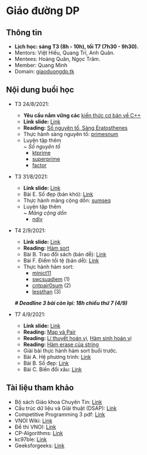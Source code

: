 # Giáo đường DP

## Thông tin

- **Lịch học: sáng T3 (8h - 10h), tối T7 (7h30 - 9h30).** 
- Mentors: Việt Hiếu, Quang Trí, Anh Quân. 
- Mentees: Hoàng Quân, Ngọc Trâm. 
- Member: Quang Minh
- Domain: [giaoduongdp.tk](https://github.com/MiG21-5121/Training-ITK20)


## Nội dung buổi học

- T3 24/8/2021:
  - **Yêu cầu nắm vững các** [kiến thức cơ bản về C++](https://sites.google.com/view/dpteamtkpc) 	
  - **Link slide:** [Link](https://docs.google.com/presentation/d/1yHP5xy-NyYeHPfpPZtcMDLrB2UmaSQxiWblbk1eRfp8/edit#slide=id.p)
  - **Reading:** [Số nguyên tố, Sàng Eratosthenes](https://vnoi.info/wiki/translate/he/Number-Theory-2.md)
  - Thực hành sàng nguyên tố: [primesnum](https://lqdoj.edu.vn/problem/primesnum)
  - Luyện tập thêm \
    ~ *Số nguyên tố*
    - [ktprime](https://lqdoj.edu.vn/problem/ktprime)
    - [superprime](https://lqdoj.edu.vn/problem/superprime)
    - [factor](https://lqdoj.edu.vn/problem/factor)

- T3 31/8/2021:
  - **Link slide:** [Link](https://docs.google.com/presentation/d/1Neq7sXq9PsYBjouQjcJnUrikSf4hoN2UG7pZLdv81Yc/edit#slide=id.gea17443036_0_47)
  - Bài E. Số đẹp (bản khó): [Link](https://codeforces.com/group/G0iFI97YZN/contest/342009/problem/E)
  - Thực hành mảng cộng dồn: [sumseq](https://lqdoj.edu.vn/problem/sumseq)	
  - Luyện tập thêm \
    ~ *Mảng cộng dồn*
    - [ndiv](https://lqdoj.edu.vn/problem/ndiv) 

- T4 2/9/2021:
  - **Link slide:** [Link](https://docs.google.com/presentation/d/1vb0WoNZlulLWGbaF2E3e7ldRM8twbR2BPbigR5PWkbk/edit#slide=id.p)
  - **Reading:** [Hàm sort](http://ntucoder.net/Blog/Details/8)
  - Bài B. Trao đổi sách (bản dễ): [Link](https://codeforces.com/group/G0iFI97YZN/contest/342009/problem/B)
  - Bài F. Điểm tồi tệ (bản dễ): [Link](https://codeforces.com/group/G0iFI97YZN/contest/342009/problem/F)
  - Thực hành hàm sort: 
    - [minict11](https://lqdoj.edu.vn/problem/minict11)
    - [swcsuadiem](https://lqdoj.edu.vn/problem/swcsuadiem) (1)
    - [cntpair0sum](https://lqdoj.edu.vn/problem/cntpair0sum) (2)
    - [lessthan](https://lqdoj.edu.vn/problem/lessthan) (3)

  ***# Deadline 3 bài còn lại: 18h chiều thứ 7 (4/9)*** 
  
- T7 4/9/2021:
  - **Link slide:** [Link](https://docs.google.com/presentation/d/1rWOThahIBaBTI7XimjvZO-e32C38rnOSAvKag9BBSog/edit?usp=sharing)
  - **Reading:** [Map và Pair](https://www.stdio.vn/modern-cpp/stl-map-trong-c-v12lmL)
  - **Reading:** [Lí thuyết hoán vị](https://toanthaydinh.com/hoan-vi-chinh-hop-to-hop/), [Hàm sinh hoán vị](https://www.cplusplus.com/reference/algorithm/next_permutation/)
  - **Reading:** [Hàm erase của string](https://www.cplusplus.com/reference/string/string/erase/)
  - Giải bài thực hành hàm sort buổi trước.
  - Bài A. Hệ phương trình: [Link](https://codeforces.com/group/G0iFI97YZN/contest/342850/problem/A) 
  - Bài B. Số đẹp: [Link](https://codeforces.com/group/G0iFI97YZN/contest/342850/problem/B)
  - Bài C. Biến đổi xâu: [Link](https://codeforces.com/group/G0iFI97YZN/contest/342850/problem/C)
  

## Tài liệu tham khảo
- Bộ sách Giáo khoa Chuyên Tin: [Link](https://sachhoc.com/tai-lieu-giao-khoa-chuyen-tin-quyen-1-2-3)
- Cấu trúc dữ liệu và Giải thuật (DSAP): [Link](http://c3giongrieng.edu.vn/images/images_logo/f_174.pdf)
- Competitive Programming 3 pdf: [Link](https://github.com/prasadgujar/CompetitiveProgramming/blob/master/book/Competitive%20Programming%203.pdf)
- VNOI Wiki: [Link](https://vnoi.info/wiki/Home)
- Đề thi VNOI: [Link](https://drive.google.com/drive/folders/1LBcmCf7TEwKJeaIgDRk-BBkHQbkHyR3n)
- CP-Algorithms: [Link](https://cp-algorithms.com/)
- kc97ble: [Link](https://sites.google.com/site/kc97ble/)
- Geeksforgeeks: [Link](https://www.geeksforgeeks.org/)



